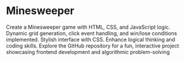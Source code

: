 # Minesweeper
Create a Minesweeper game with HTML, CSS, and JavaScript logic. Dynamic grid generation, click event handling, and win/lose conditions implemented. Stylish interface with CSS. Enhance logical thinking and coding skills. Explore the GitHub repository for a fun, interactive project showcasing frontend development and algorithmic problem-solving
